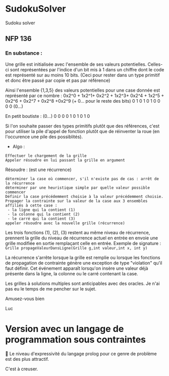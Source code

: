 # SudokuSolver
Sudoku solver

## NFP 136 

### En substance : 
Une grille est initialisée avec l'ensemble de ses valeurs potentielles.
Celles-ci sont représentées par l'indice d'un bit mis à 1 dans un chiffre dont le code est représenté sur au moins 10 bits.
(Ceci pour rester dans un type primitif et donc être passé par copie et pas par référence)

Ainsi l'ensemble {1,3,5} des valeurs potentielles pour une case donnée est représenté par ce nombre : 
0x2^0 + 1x2^1+ 0x2^2 + 1x2^3+ 0x2^4 + 1x2^5 + 0x2^6 + 0x2^7 + 0x2^8 +0x2^9 (+ 0... pour le reste des bits)
0 1 0 1 0 1 0 0 0 0 (0...)

En petit boutiste : (0...) 0 0 0 0 1 0 1 0 1 0

Si l'on souhaite passer des types primitifs plutôt que des références, c'est pour utiliser la pile d'appel de fonction plutôt que de réinventer la roue (en l'occurence une pile des possiblités).

- Algo :
```
Effectuer le chargement de la grille
Appeler résoudre en lui passant la grille en argument
```

Résoudre : (est une récurrence)
```
déterminer la case où commencer, s'il n'existe pas de cas : arrêt de la récurrence
déterminer par une heuristique simple par quelle valeur possible commencer
Définir la case précédemment choisie à la valeur précédemment choisie.
Propager la contrainte sur la valeur de la case aux 3 ensembles affiliés à cette case :
 - la ligne qui la contient (1)
 - la colonne qui la contient (2)
 - le carré qui la contient (3)
appeler résoudre avec la nouvelle grille (récurrence)
```  
Les trois fonctions (1), (2), (3) restent au même niveau de récurrence, prennent la grille du niveau de récurrence actuel en entrée en envoie une grille modifiée en sortie remplaçant celle en entrée. Exemple de signature :
```Grille propageValeurDansLigne(Grille g,int valeur,int x, int y)```    

La récurrence s'arrête lorsque la grille est remplie ou lorsque les fonctions de propagation de contrainte génère une exception de type "violation" qu'il faut définir.
Cet événement apparaît lorsqu'on insère une valeur déjà présente dans la ligne, la colonne ou le carré contenant la case.

Les grilles à solutions multiples sont anticipables avec des oracles. Je n'ai pas eu le temps de me pencher sur le sujet.

Amusez-vous bien

Luc

# Version avec un langage de programmation sous contraintes
:sparkling_heart: Le niveau d'expressivité du langage prolog pour ce genre de problème est des plus attractif.  

C'est à creuser.
